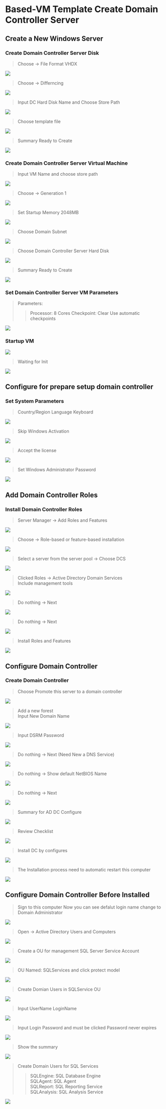 # Based-VM Template Create Domain Controller Server
## Create a New Windows Server
### Create Domain Controller Server Disk
> Choose -> File Format VHDX

![](./pictures/create-dc-01.png)
> Choose -> Differncing

![](./pictures/create-dc-02.png)
> Input DC Hard Disk Name and Choose Store Path

![](./pictures/create-dc-03.png)
> Choose template file

![](./pictures/create-dc-04.png)
> Summary Ready to Create

![](./pictures/create-dc-05.png)
### Create Domain Controller Server Virtual Machine
> Input VM Name and choose store path

![](./pictures/create-dc-06.png)
> Choose -> Generation 1

![](./pictures/create-dc-07.png)
> Set Startup Memory 2048MB

![](./pictures/create-dc-08.png)
> Choose Domain Subnet

![](./pictures/create-dc-09.png)
> Choose Domain Controller Server Hard Disk

![](./pictures/create-dc-10.png)
> Summary Ready to Create

![](./pictures/create-dc-11.png)
### Set Domain Controller Server VM Parameters
> Parameters:
>> Processor: 8 Cores
>> Checkpoint: Clear Use automatic checkpoints

![](./pictures/create-dc-12.png)
### Startup VM
![](./pictures/create-dc-13.png)
> Waiting for Init

![](./pictures/create-dc-14.png)
## Configure for prepare setup domain controller
### Set System Parameters
> Country/Region Language Keyboard

![](./pictures/create-dc-15.png)
> Skip Windows Activation

![](./pictures/create-dc-16.png)
> Accept the license

![](./pictures/create-dc-17.png)
> Set Windows Administrator Password

![](./pictures/create-dc-18.png)
## Add Domain Controller Roles
### Install Domain Controller Roles
> Server Manager -> Add Roles and Features

![](./pictures/add-dc-roles-01.png)
> Choose -> Role-based or feature-based installation

![](./pictures/add-dc-roles-02.png)
> Select a server from the server pool -> Choose DCS

![](./pictures/add-dc-roles-03.png)
> Clicked Roles -> Active Directory Domain Services<br/>
Include management tools

![](./pictures/add-dc-roles-04.png)
> Do nothing -> Next

![](./pictures/add-dc-roles-05.png)
> Do nothing -> Next

![](./pictures/add-dc-roles-06.png)
> Install Roles and Features

![](./pictures/add-dc-roles-07.png)
## Configure Domain Controller
### Create Domain Controller
> Choose Promote this server to a domain controller

![](./pictures/configure-dc-01.png)
> Add a new forest<br/>
Input New Domain Name

![](./pictures/configure-dc-02.png)
> Input DSRM Password

![](./pictures/configure-dc-03.png)
> Do nothing -> Next (Need New a DNS Service)

![](./pictures/configure-dc-04.png)
> Do nothing -> Show default NetBIOS Name

![](./pictures/configure-dc-05.png)
> Do nothing -> Next

![](./pictures/configure-dc-06.png)
> Summary for AD DC Configure

![](./pictures/configure-dc-07.png)
> Review Checklist

![](./pictures/configure-dc-08.png)
> Install DC by configures

![](./pictures/configure-dc-09.png)
> The Installation process need to automatic restart this computer

![](./pictures/configure-dc-10.png)
## Configure Domain Controller Before Installed
> Sign to this computer
Now you can see defalut login name change to Domain Administrator

![](./pictures/configure-dc-11.png)
> Open -> Active Directory Users and Computers

![](./pictures/configure-dc-12.png)
> Create a OU for management SQL Server Service Account

![](./pictures/configure-dc-13.png)
> OU Named: SQLServices and click protect model

![](./pictures/configure-dc-14.png)
> Create Domian Users in SQLService OU

![](./pictures/configure-dc-15.png)
> Input UserName LoginName

![](./pictures/configure-dc-16.png)
> Input Login Password and must be clicked Password never expires

![](./pictures/configure-dc-17.png)
> Show the summary

![](./pictures/configure-dc-18.png)
> Create Domain Users for SQL Services
>> SQLEngine: SQL Database Engine<br/>
>> SQLAgent: SQL Agent<br/>
>> SQLReport: SQL Reporting Service<br/>
>> SQLAnalysis: SQL Analysis Service

![](./pictures/configure-dc-19.png)